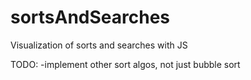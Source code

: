 # sortsAndSearches
Visualization of sorts and searches with JS

TODO:
-implement other sort algos, not just bubble sort
